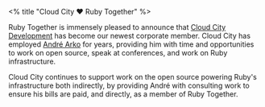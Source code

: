<% title "Cloud City ❤️ Ruby Together" %>

Ruby Together is immensely pleased to announce that [Cloud City Development](http://cloudcity.io) has become our newest corporate member. Cloud City has employed [André Arko](https://twitter.com/indirect) for years, providing him with time and opportunities to work on open source, speak at conferences, and work on Ruby infrastructure.

Cloud City continues to support work on the open source powering Ruby's infrastructure both indirectly, by providing André with consulting work to ensure his bills are paid, and directly, as a member of Ruby Together.
